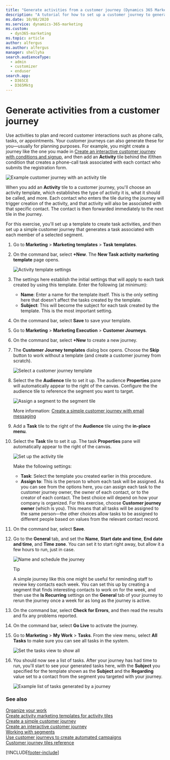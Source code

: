 ```yaml
---
title: "Generate activities from a customer journey (Dynamics 365 Marketing) | Microsoft Docs"
description: "A tutorial for how to set up a customer journey to generate and assign contact-related activities to staff in Dynamics 365 Marketing."
ms.date: 10/08/2020
ms.service: dynamics-365-marketing
ms.custom: 
  - dyn365-marketing
ms.topic: article
author: alfergus
ms.author: alfergus
manager: shellyha
search.audienceType: 
  - admin
  - customizer
  - enduser
search.app: 
  - D365CE
  - D365Mktg
---
```


# Generate activities from a customer journey

Use activities to plan and record customer interactions such as phone calls, tasks, or appointments. Your customer journeys can also generate these for you—usually for planning purposes. For example, you might create a journey like the one you made in [Create an interactive customer journey with conditions and signup](create-interactive-customer-journey.md), and then add an **Activity** tile behind the if/then condition that creates a phone-call task associated with each contact who submits the registration form.

![Example customer journey with an activity tile](media/journey-generate-activities2.png "Example customer journey with an activity tile")  

When you add an **Activity** tile to a customer journey, you'll choose an activity template, which establishes the type of activity it is, what it should be called, and more. Each contact who enters the tile during the journey will trigger creation of the activity, and that activity will also be associated with that specific contact. The contact is then forwarded immediately to the next tile in the journey.

For this exercise, you'll set up a template to create task activities, and then set up a simple customer journey that generates a task associated with each member of a selected segment.

1. Go to **Marketing** > **Marketing templates** > **Task templates**.

1. On the command bar, select **+New**. The **New Task activity marketing template** page opens.

    ![Activity template settings](media/journey-activity-template2.png "Activity template settings")  

1. The settings here establish the initial settings that will apply to each task created by using this template. Enter the following (at minimum):
    - **Name**: Enter a name for the template itself. This is the only setting here that doesn't affect the tasks created by the template.
    - **Subject**: This will become the subject for each task created by the template. This is the most important setting.

1. On the command bar, select **Save** to save your template.

1. Go to **Marketing** > **Marketing Execution** > **Customer Journeys**.

1. On the command bar, select **+New** to create a new journey.

1. The **Customer Journey templates** dialog box opens. Choose the **Skip** button to work without a template (and create a customer journey from scratch).

    ![Select a customer journey template](media/customer-journey-templates2.png "Select a customer journey template")

1. Select the the **Audience** tile to set it up. The audience **Properties** pane will automatically appear to the right of the canvas. Configure the the audience tile to reference the segment you want to target.

    ![Assign a segment to the segment tile](media/journey-assign-segment2.png "Assign a segment to the segment tile")

    More information: [Create a simple customer journey with email messaging](create-simple-customer-journey.md)

1. Add a **Task** tile to the right of the **Audience** tile using the **in-place menu**.

1. Select the **Task** tile to set it up. The task **Properties** pane will automatically appear to the right of the canvas.

     ![Set up the activity tile](media/journey-activity-properties2.png "Set up the activity tile")  

     Make the following settings:
     - **Task**: Select the template you created earlier in this procedure.
     - **Assign to**: This is the person to whom each task will be assigned. As you can see from the options here, you can assign each task to the customer journey owner, the owner of each contact, or to the creator of each contact. The best choice will depend on how your company is organized. For this exercise, choose **Customer journey owner** (which is you). This means that all tasks will be assigned to the same person—the other choices allow tasks to be assigned to different people based on values from the relevant contact record.

1. On the command bar, select **Save**.

1. Go to the **General** tab, and set the **Name**, **Start date and time**, **End date and time**, and **Time zone**. You can set it to start right away, but allow it a few hours to run, just in case.
  
     ![Name and schedule the journey](media/journey-general-settings3.png "Name and schedule the journey")

     > [!TIP]
     > A simple journey like this one might be useful for reminding staff to review key contacts each week. You can set this up by creating a segment that finds interesting contacts to work on for the week, and then use the **Is Recurring** settings on the **General** tab of your journey to rerun the journey once a week for as long as the journey is active.

1. On the command bar, select **Check for Errors**, and then read the results and fix any problems reported.

1. On the command bar, select **Go Live** to activate the journey.

1. Go to **Marketing** > **My Work** > **Tasks**. From the view menu, select **All Tasks** to make sure you can see all tasks in the system. 
 
     ![Set the tasks view to show all](media/tasks-view-all2.png "Set the tasks view to show all")

1. You should now see a list of tasks. After your journey has had time to run, you'll start to see your generated tasks here, with the **Subject** you specified for the template shown as the **Subject** and the **Regarding** value set to a contact from the segment you targeted with your journey.

     ![Example list of tasks generated by a journey](media/tasks-list-example2.png "Example list of tasks generated by a journey")

### See also

[Organize your work](organize-daily-work.md)  
[Create activity marketing templates for activity tiles](activity-templates.md)  
[Create a simple customer journey](create-simple-customer-journey.md)  
[Create an interactive customer journey](create-interactive-customer-journey.md)  
[Working with segments](segmentation-lists-subscriptions.md)  
[Use customer journeys to create automated campaigns](customer-journeys-create-automated-campaigns.md)  
[Customer journey tiles reference](customer-journey-tiles-reference.md)


[!INCLUDE[footer-include](../includes/footer-banner.md)]